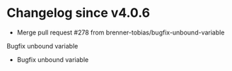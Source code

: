 # Changelog since v4.0.6
- Merge pull request #278 from brenner-tobias/bugfix-unbound-variable

Bugfix unbound variable 
- Bugfix unbound variable 
